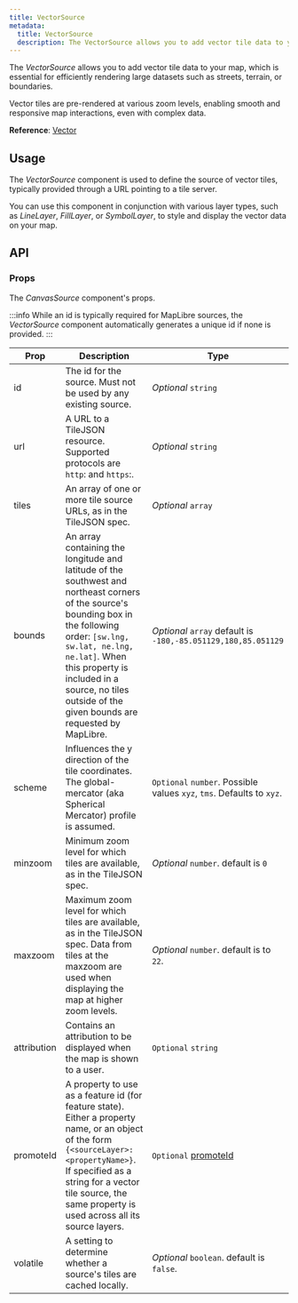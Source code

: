 ```yaml
---
title: VectorSource
metadata:
  title: VectorSource
  description: The VectorSource allows you to add vector tile data to your map, which is essential for efficiently rendering large datasets such as streets, terrain, or boundaries.
---
```


The *VectorSource* allows you to add vector tile data to your map, which is essential for efficiently rendering large datasets such as streets, terrain, or boundaries.

Vector tiles are pre-rendered at various zoom levels, enabling smooth and responsive map interactions, even with complex data.

**Reference**: [Vector](https://maplibre.org/maplibre-style-spec/sources/#vector)

## Usage

The *VectorSource* component is used to define the source of vector tiles, typically provided through a URL pointing to a tile server.

You can use this component in conjunction with various layer types, such as *LineLayer*, *FillLayer*, or *SymbolLayer*, to style and display the vector data on your map.

<example id="sources/vector" />

## API

### Props

The *CanvasSource* component's props.

:::info
While an id is typically required for MapLibre sources, the *VectorSource* component automatically generates a unique id if none is provided.
:::

| Prop | Description                                                            | Type |
|------|------------------------------------------------------------------------|------|
| id | The id for the source. Must not be used by any existing source. | *Optional* `string` |
| url | A URL to a TileJSON resource. Supported protocols are `http`: and `https`:. | *Optional* `string` |
| tiles | An array of one or more tile source URLs, as in the TileJSON spec. | *Optional* `array` |
| bounds | An array containing the longitude and latitude of the southwest and northeast corners of the source's bounding box in the following order: `[sw.lng, sw.lat, ne.lng, ne.lat]`. When this property is included in a source, no tiles outside of the given bounds are requested by MapLibre. | *Optional* `array` default is `-180,-85.051129,180,85.051129` |
| scheme | Influences the y direction of the tile coordinates. The global-mercator (aka Spherical Mercator) profile is assumed. | `Optional` `number`. Possible values `xyz`, `tms`. Defaults to `xyz`. |
| minzoom | Minimum zoom level for which tiles are available, as in the TileJSON spec. | *Optional* `number`. default is `0` |
| maxzoom | Maximum zoom level for which tiles are available, as in the TileJSON spec. Data from tiles at the maxzoom are used when displaying the map at higher zoom levels. | *Optional* `number`. default is to `22`. |
| attribution | Contains an attribution to be displayed when the map is shown to a user. | `Optional` `string` |
| promoteId | A property to use as a feature id (for feature state). Either a property name, or an object of the form `{<sourceLayer>: <propertyName>}`. If specified as a string for a vector tile source, the same property is used across all its source layers. | `Optional` [promoteId](https://maplibre.org/maplibre-style-spec/types) |
| volatile | A setting to determine whether a source's tiles are cached locally. | *Optional* `boolean`. default is `false`. |